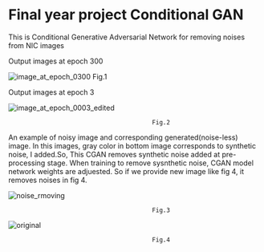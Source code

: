 #  Final year project Conditional GAN
 This is Conditional Generative Adversarial Network for removing noises from NIC images
 
 
 
 Output images at epoch 300
 
![image_at_epoch_0300](https://user-images.githubusercontent.com/47823522/146335467-aa869831-b36a-44b9-9a1a-3e724c8a5a4c.png)
                                           Fig.1
 
 
 Output images at epoch 3
 
 
 ![image_at_epoch_0003_edited](https://user-images.githubusercontent.com/47823522/146335429-1d21ab07-aef3-4274-bbb1-d4c152e9d087.png)
 
 
                                            Fig.2
 
An example of noisy image and corresponding generated(noise-less) image. In this images, gray color in bottom image corresponds to synthetic noise, I added.So, This CGAN removes   synthetic noise added at pre-processing stage. When training to remove sysnthetic noise, CGAN model network weights are adjuested. So if we provide new image like fig 4, it removes noises in fig 4.


![noise_rmoving](https://user-images.githubusercontent.com/47823522/146335518-4d041b9c-7b2b-4133-8da9-686f25092ff9.png)
                                            
                                            
                                            Fig.3

![original](https://user-images.githubusercontent.com/47823522/146336746-3f8fe519-a89a-4a2d-8d2e-caded221b5bc.PNG)
                                            
                                            Fig.4
